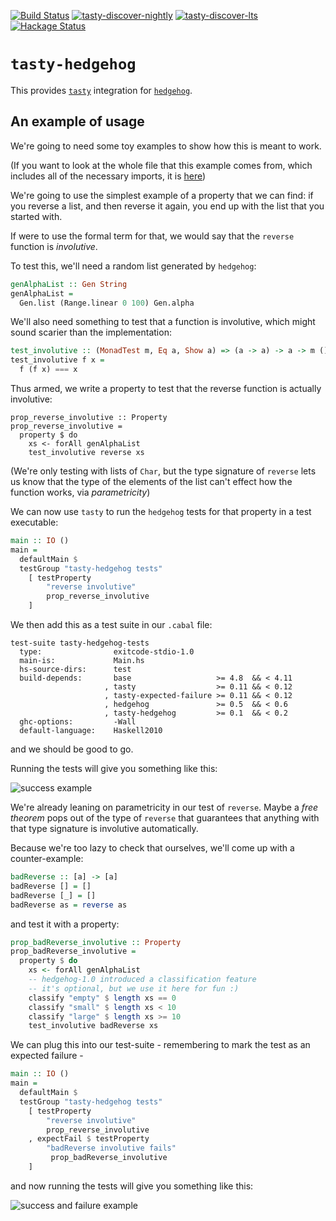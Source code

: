 [![Build Status](https://travis-ci.org/qfpl/tasty-hedgehog.svg?branch=master)](https://travis-ci.org/qfpl/tasty-hedgehog)
[![tasty-discover-nightly](http://stackage.org/package/tasty-hedgehog/badge/nightly)](http://stackage.org/nightly/package/tasty-hedgehog)
[![tasty-discover-lts](http://stackage.org/package/tasty-hedgehog/badge/lts)](http://stackage.org/lts/package/tasty-hedgehog)
[![Hackage Status](https://img.shields.io/hackage/v/tasty-hedgehog.svg)](http://hackage.haskell.org/package/tasty-hedgehog)

# `tasty-hedgehog`

This provides [`tasty`]( https://hackage.haskell.org/package/tasty) integration for [`hedgehog`]( https://hackage.haskell.org/package/hedgehog).

## An example of usage

We're going to need some toy examples to show how this is meant to work.

(If you want to look at the whole file that this example comes from, which includes all of the necessary imports, it is [here](https://github.com/qfpl/tasty-hedgehog/blob/master/test/Main.hs))

We're going to use the simplest example of a property that we can find: if you reverse a list, and then reverse it again, you end up with the list that you started with.

If were to use the formal term for that, we would say that the `reverse` function is _involutive_.

To test this, we'll need a random list generated by `hedgehog`:
```haskell
genAlphaList :: Gen String
genAlphaList =
  Gen.list (Range.linear 0 100) Gen.alpha
```

We'll also need something to test that a function is involutive, which might sound scarier than the implementation:
```haskell
test_involutive :: (MonadTest m, Eq a, Show a) => (a -> a) -> a -> m ()
test_involutive f x =
  f (f x) === x
```

Thus armed, we write a property to test that the reverse function is actually involutive:
```
prop_reverse_involutive :: Property
prop_reverse_involutive =
  property $ do
    xs <- forAll genAlphaList
    test_involutive reverse xs
```

(We're only testing with lists of `Char`, but the type signature of `reverse` lets us know that the type of the elements of the list can't effect how the function works, via _parametricity_)

We can now use `tasty` to run the `hedgehog` tests for that property in a test executable:
```haskell
main :: IO ()
main =
  defaultMain $
  testGroup "tasty-hedgehog tests"
    [ testProperty
        "reverse involutive"
        prop_reverse_involutive
    ]
```

We then add this as a test suite in our `.cabal` file:
```
test-suite tasty-hedgehog-tests
  type:                exitcode-stdio-1.0
  main-is:             Main.hs
  hs-source-dirs:      test
  build-depends:       base                   >= 4.8  && < 4.11
                     , tasty                  >= 0.11 && < 0.12
                     , tasty-expected-failure >= 0.11 && < 0.12
                     , hedgehog               >= 0.5  && < 0.6
                     , tasty-hedgehog         >= 0.1  && < 0.2
  ghc-options:         -Wall
  default-language:    Haskell2010
```
and we should be good to go.

Running the tests will give you something like this:

![success example](https://github.com/qfpl/tasty-hedgehog/blob/master/images/success.png)

We're already leaning on parametricity in our test of `reverse`.
Maybe a _free theorem_ pops out of the type of `reverse` that guarantees that anything with that type signature is involutive automatically.

Because we're too lazy to check that ourselves, we'll come up with a counter-example:
```haskell
badReverse :: [a] -> [a]
badReverse [] = []
badReverse [_] = []
badReverse as = reverse as
```
and test it with a property:
```haskell
prop_badReverse_involutive :: Property
prop_badReverse_involutive =
  property $ do
    xs <- forAll genAlphaList
    -- hedgehog-1.0 introduced a classification feature
    -- it's optional, but we use it here for fun :)
    classify "empty" $ length xs == 0
    classify "small" $ length xs < 10
    classify "large" $ length xs >= 10
    test_involutive badReverse xs
```

We can plug this into our test-suite - remembering to mark the test as an expected failure -
```haskell
main :: IO ()
main =
  defaultMain $
  testGroup "tasty-hedgehog tests"
    [ testProperty
        "reverse involutive"
        prop_reverse_involutive
    , expectFail $ testProperty
        "badReverse involutive fails"
         prop_badReverse_involutive
    ]
```
and now running the tests will give you something like this:

![success and failure example](https://github.com/qfpl/tasty-hedgehog/blob/master/images/failure.png)
